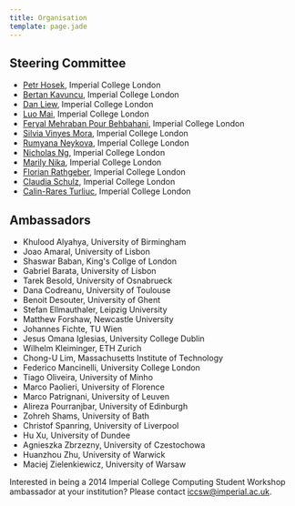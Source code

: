 ```yaml
---
title: Organisation
template: page.jade
---
```


## Steering Committee

* [Petr Hosek](http://www.doc.ic.ac.uk/~ph1310/), Imperial College
  London
* [Bertan Kavuncu](http://dsg.doc.ic.ac.uk/people/ahmet-bertan-kavuncu/), 
  Imperial College London
* [Dan Liew](http://www.doc.ic.ac.uk/~dsl11/), 
  Imperial College London
* [Luo Mai](http://www.doc.ic.ac.uk/~lm111/), Imperial
  College London
* [Feryal Mehraban Pour Behbahani](http://www.doc.ic.ac.uk/~fm1210/), Imperial College London
* [Silvia Vinyes Mora](http://aesop.doc.ic.ac.uk/people/sv212/), 
  Imperial College London
* [Rumyana Neykova](http://www.doc.ic.ac.uk/~rn710/), Imperial
  College London
* [Nicholas Ng](http://www.doc.ic.ac.uk/~cn06/), Imperial College
  London
* [Marily Nika](http://www.marily.me/), Imperial College London
* [Florian Rathgeber](http://www.doc.ic.ac.uk/~fr710), Imperial
  College London
* [Claudia Schulz](http://www.doc.ic.ac.uk/~cis11/), Imperial
  College London
* [Calin-Rares Turliuc](http://www.doc.ic.ac.uk/~ct1810/), Imperial
  College London

## Ambassadors


* Khulood Alyahya, University of Birmingham
* Joao Amaral, University of Lisbon
* Shaswar Baban, King's Collge of London
* Gabriel Barata, University of Lisbon
* Tarek Besold, University of Osnabrueck
* Dana Codreanu, University of Toulouse
* Benoit Desouter, University of Ghent
* Stefan Ellmauthaler, Leipzig University
* Matthew Forshaw, Newcastle University
* Johannes Fichte, TU Wien
* Jesus Omana Iglesias, University College Dublin
* Wilhelm Kleiminger, ETH Zurich
* Chong-U Lim, Massachusetts Institute of Technology
* Federico Mancinelli, University College London
* Tiago Oliveira, University of Minho
* Marco Paolieri, University of Florence
* Marco Patrignani, University of Leuven
* Alireza Pourranjbar, University of Edinburgh
* Zohreh Shams, University of Bath
* Christof Spanring, University of Liverpool
* Hu Xu, University of Dundee
* Agnieszka Zbrzezny, University of Czestochowa
* Huanzhou Zhu, University of Warwick
* Maciej Zielenkiewicz, University of Warsaw

Interested in being a 2014 Imperial College Computing Student Workshop
ambassador at your institution? Please contact
[iccsw@imperial.ac.uk](mailto:iccsw@imperial.ac.uk).

